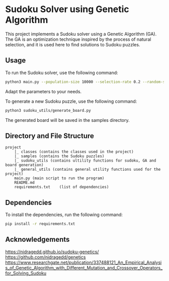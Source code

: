 # Sudoku Solver using Genetic Algorithm

This project implements a Sudoku solver using a Genetic Algorithm (GA). The GA is an optimization technique inspired by the process of natural selection, and it is used here to find solutions to Sudoku puzzles.


## Usage

To run the Sudoku solver, use the following command:

```sh
python3 main.py --population-size 10000 --selection-rate 0.2 --random-selection-rate 0.2 --children 5 --mutation-rate 0.3 --max-generations 500 --model 9x9-easy-03 --restart-nb-generations 40
```
Adapt the parameters to your needs. 

To generate a new Sudoku puzzle, use the following command:

```sh
python3 sudoku_utils/generate_board.py
```
The generated board will be saved in the samples directory.
## Directory and File Structure

```
project
    │_ classes (contains the classes used in the project)
    |_ samples (contains the Sudoku puzzles)
    |_ sudoku_utils (contains ultility functions for sudoku, GA and board generation)
    |_ general_utils (contains general utility functions used for the project)
    main.py (main script to run the program)
    README.md
    requirements.txt    (list of dependencies)
```
## Dependencies
To install the dependencies, run the following command:

```sh
pip install -r requirements.txt
```


## Acknowledgements
https://nidragedd.github.io/sudoku-genetics/ <br>
https://github.com/nidragedd/genetics <br>
https://www.researchgate.net/publication/337488121_An_Empirical_Analysis_of_Genetic_Algorithm_with_Different_Mutation_and_Crossover_Operators_for_Solving_Sudoku <br>
